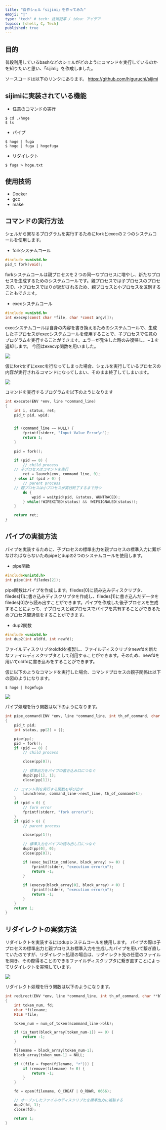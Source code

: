 ```yaml
---
title: "自作シェル「sijimi」を作ってみた"
emoji: "🐚"
type: "tech" # tech: 技術記事 / idea: アイデア
topics: [shell, C, Tech]
published: true
---
```


## 目的

普段利用しているbashなどのシェルがどのようにコマンドを実行しているのかを知りたいと思い、「sijimi」を作成しました。

ソースコードは以下のリンクにあります。
https://github.com/higuruchi/sijimi

## sijimiに実装されている機能

- 任意のコマンドの実行
　
```shell
$ cd ./hoge
$ ls
```

- パイプ
　 
```shell
$ hoge | fuga
$ hoge | fuga | hogefuga
```

- リダイレクト

```shell
$ fuga > hoge.txt
```

## 使用技術

- Docker
- gcc
- make

## コマンドの実行方法

シェルから異なるプログラムを実行するためにforkとexecの２つのシステムコールを使用します。

- forkシステムコール

```C
#include <unistd.h>
pid_t fork(void);
```

forkシステムコールは親プロセスを２つの同一なプロセスに増やし、新たなプロセスを生成するためのシステムコールです。親プロセスでは子プロセスのプロセスID、小プロセスでは０が返却されるため、親プロセスと小プロセスを区別することもできます。

- execシステムコール

```C
#include <unistd.h>
int execvp(const char *file, char *const argv[]);
```

execシステムコールは自身の内容を書き換えるためのシステムコールで、生成した子プロセスがexecシステムコールを使用することで、子プロセスで任意のプログラムを実行することができます。エラーが発生した時のみ復帰し、−１を返却します。
今回はexecvp関数を用いました。


![](https://storage.googleapis.com/zenn-user-upload/b5cb24e5c73376f5922a924e.png)


仮にforkせずにexecを行なってしまった場合、シェルを実行しているプロセスの内容が実行されるコマンドになってしまい、そのまま終了してしまいます。

![](https://storage.googleapis.com/zenn-user-upload/b8ad53b440eed52083565c32.png)

コマンドを実行するプログラムを以下のようになります

```C:exec_line.c
int execute(ENV *env, line *command_line)
{
    int i, status, ret;
    pid_t pid, wpid;


    if (command_line == NULL) {
        fprintf(stderr, "Input Value Error\n");
        return 1;
    }
    
    pid = fork();

    if (pid == 0) {
        // child process
	// 子プロセスはコマンドを実行
        ret = launch(env, command_line, 0);
    } else if (pid > 0) {
        // parent process
	// 親プロセスは小プロセスが実行終了するまで待つ
        do {
            wpid = waitpid(pid, &status, WUNTRACED);
        } while(!WIFEXITED(status) && !WIFSIGNALED(status));
    }

    return ret;
}
```

## パイプの実装方法

パイプを実装するために、子プロセスの標準出力を親プロセスの標準入力に繋がなければならないためpipeとdupの2つのシステムコールを使用します。

- pipe関数

```C
#include<unistd.h>
int pipe(int filedes[2]);
```

pipe関数はパイプを作成します。filedes[0]に読み込みディスクリプタ、filedes[1]に書き込みディスクリプタを作成し、filedes[1]に書き込んだデータをfiledes[0]から読み出すことができます。パイプを作成した後子プロセスを生成することによって、子プロセスと親プロセスでパイプを共有することができるためプロセス間通信をすることができます。

- dup2関数

```C
#include <unistd.h>
int dup2(int oldfd, int newfd);
```

ファイルディスクリプタoldfdを複製し、ファイルディスクリプタnewfdを新たなファイルディスクリプタとして利用することができます。そのため、newfdを用いてoldfdに書き込みをすることができます。

仮に以下のようなコマンドを実行した場合、コマンドプロセスの親子関係は以下の図のようになります。

```shell
$ hoge | hogefuga
```

![](https://storage.googleapis.com/zenn-user-upload/63676d52e3021b617a87c4a1.png)


パイプ処理を行う関数は以下のようになります。

```C
int pipe_command(ENV *env, line *command_line, int th_of_command, char **block_array)
{
    pid_t pid;
    int status, pp[2] = {};

    pipe(pp);
    pid = fork();
    if (pid == 0) {
        // child process

        close(pp[0]);
    
        // 標準出力をパイプの書き込み口につなぐ
        dup2(pp[1], 1);
        close(pp[1]);
	
	// コマンド列を実行する関数を呼び出す
        launch(env, command_line->next_line, th_of_command+1);
    }
    if (pid < 0) {
        // fork error
        fprintf(stderr, "fork error\n");
    }
    if (pid > 0) {
        // parent process

        close(pp[1]);
        
        // 標準入力をパイプの読み出し口につなぐ       
        dup2(pp[0], 0);
        close(pp[0]);

        if (exec_builtin_cmd(env, block_array) >= 0) {
            fprintf(stderr, "execution error\n");
            return -1;
        }
        
        if (execvp(block_array[0], block_array) < 0) {
            fprintf(stderr, "execution error\n");
            return -1;
        }
    }
    return 1;
}
```

## リダイレクトの実装方法

リダイレクトを実装するにはdupシステムコールを使用します。
パイプの際は子プロセスの標準出力と親プロセスお標準入力を生成したパイプを用いて繋ぎ直していたのですが、リダイレクト処理の場合は、リダイレクト先の任意のファイルを開き、その際得ることのできるファイルディスクリプタに繋ぎ直すことによってリダイレクトを実現しています。

![](https://storage.googleapis.com/zenn-user-upload/a84f7b797b9da4b109a28bd8.png)

リダイレクト処理を行う関数は以下のようになります。

```C
int redirect(ENV *env, line *command_line, int th_of_command, char **block_array)
{
    int token_num, fd;
    char *filename;
    FILE *file;

    token_num = num_of_token(&command_line->blk);

    if (is_text(block_array[token_num-1]) == 0) {
        return -1;
    }

    filename = block_array[token_num-1];
    block_array[token_num-1] = NULL;

    if ((file = fopen(filename, "r"))) {
        if (remove(filename) != 0) {
            return -1;
        }
    }

    fd = open(filename, O_CREAT | O_RDWR, 0666);

    // オープンしたファイルのディスクリプたを標準出力に複製する
    dup2(fd, 1);
    close(fd);

    return 1;
}

```